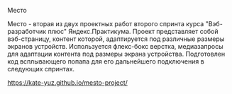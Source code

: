 Место

Место - вторая из двух проектных работ второго спринта курса "Вэб-разработчик плюс" Яндекс.Практикума. Проект представляет собой вэб-страницу, контент которой, адаптируется под различные размеры экранов устройств. Используется флекс-бокс верстка, медиазапросы для адаптации контента под размеры экрана устройства. Подготовлен код всплывающего попапа для его дальнейшего подключения в следующих спринтах.

https://kate-yuz.github.io/mesto-project/


